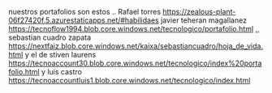  nuestros portafolios son  estos  ..  Rafael torres  https://zealous-plant-06f27420f.5.azurestaticapps.net/#habilidaes    javier teheran magallanez https://tecnoflow1994.blob.core.windows.net/tecnologico/portafolio.html  ,, sebastian cuadro zapata https://nextfaiz.blob.core.windows.net/kaixa/sebastiancuadro/hoja_de_vida.html y el de  stiven laurens https://tecnoaccount30.blob.core.windows.net/tecnologico/index%20portafolio.html  y luis castro https://tecnoaccountluis1.blob.core.windows.net/tecnologico/index.html 
